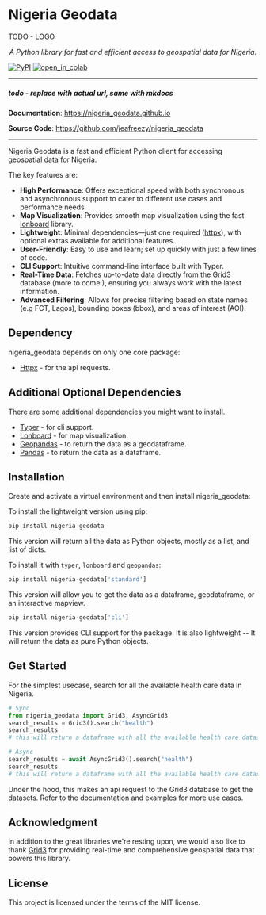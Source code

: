 # Nigeria Geodata

TODO - LOGO

<p align="center">
    <em> A Python library for fast and efficient access to geospatial data for Nigeria.</em>
</p>

[![PyPI][pypi_badge]][pypi_link]
[![open_in_colab][colab_badge]][colab_notebook_link]

[pypi_badge]: https://d25lcipzij17d.cloudfront.net/badge.svg?id=py&r=r&ts=1683906897&type=6e&v=0.9.3&x2=0
[pypi_link]: https://pypi.org/project/nigeria_geodata/
[colab_badge]: https://colab.research.google.com/assets/colab-badge.svg
[colab_notebook_link]: https://colab.research.google.com/github/jeafreezy/nigeria_geodata/blob/main

---

##### todo - replace with actual url, same with mkdocs

**Documentation**: <a href="https://nigeria_geodata.github.io" target="_blank">https://nigeria_geodata.github.io</a>

**Source Code**: <a href="https://github.com/jeafreezy/nigeria_geodata" target="_blank">https://github.com/jeafreezy/nigeria_geodata</a>

---

Nigeria Geodata is a fast and efficient Python client for accessing geospatial data for Nigeria.

The key features are:

- **High Performance**: Offers exceptional speed with both synchronous and asynchronous support to cater to different use cases and performance needs
- **Map Visualization**: Provides smooth map visualization using the fast [lonboard](https://developmentseed.org/lonboard/latest/) library.
- **Lightweight**: Minimal dependencies—just one required ([httpx](https://www.python-httpx.org/)), with optional extras available for additional features.
- **User-Friendly**: Easy to use and learn; set up quickly with just a few lines of code.
- **CLI Support**: Intuitive command-line interface built with Typer.
- **Real-Time Data**: Fetches up-to-date data directly from the [Grid3](https://grid3.org/) database (more to come!), ensuring you always work with the latest information.
- **Advanced Filtering**: Allows for precise filtering based on state names (e.g FCT, Lagos), bounding boxes (bbox), and areas of interest (AOI).

## Dependency

nigeria_geodata depends on only one core package:

- [Httpx](https://www.python-httpx.org/) - for the api requests.

## Additional Optional Dependencies

There are some additional dependencies you might want to install.

- [Typer](https://typer.tiangolo.com/) - for cli support.
- [Lonboard](https://developmentseed.org/lonboard/latest/) - for map visualization.
- [Geopandas](https://geopandas.org/en/stable/) - to return the data as a geodataframe.
- [Pandas](https://pandas.pydata.org/) - to return the data as a dataframe.

## Installation

Create and activate a virtual environment and then install nigeria_geodata:

To install the lightweight version using pip:

```py
pip install nigeria-geodata
```

This version will return all the data as Python objects, mostly as a list, and list of dicts.

To install it with `typer`, `lonboard` and `geopandas`:

```py
pip install nigeria-geodata['standard']
```

This version will allow you to get the data as a dataframe, geodataframe, or an interactive mapview.

```py
pip install nigeria-geodata['cli']
```

This version provides CLI support for the package. It is also lightweight -- It will return the data as pure Python objects.

## Get Started

For the simplest usecase, search for all the available health care data in Nigeria.

```py
# Sync
from nigeria_geodata import Grid3, AsyncGrid3
search_results = Grid3().search("health")
search_results
# this will return a dataframe with all the available health care datasets.

# Async
search_results = await AsyncGrid3().search("health")
search_results
# this will return a dataframe with all the available health care datasets.
```

Under the hood, this makes an api request to the Grid3 database to get the datasets. Refer to the documentation and examples for more use cases.

## Acknowledgment

In addition to the great libraries we're resting upon, we would also like to thank [Grid3](https://grid3.org/) for providing real-time and comprehensive geospatial data that powers this library.

## License

This project is licensed under the terms of the MIT license.
